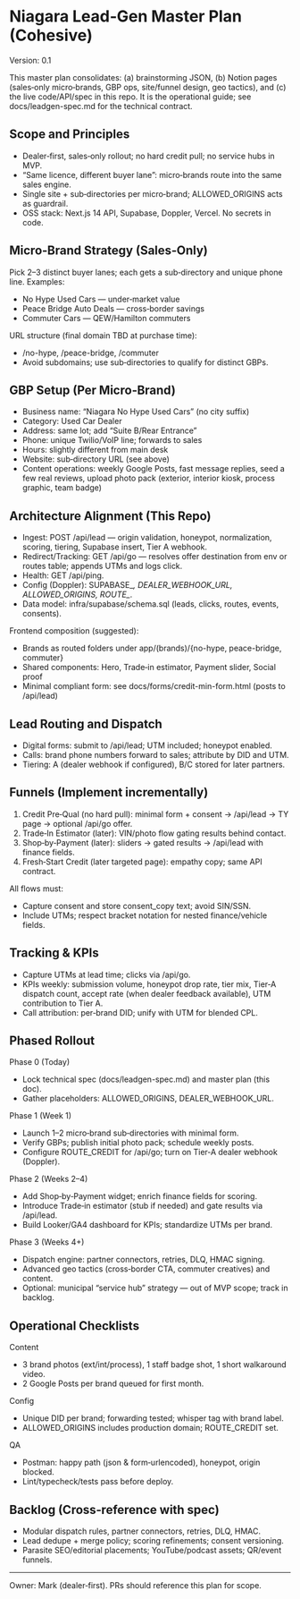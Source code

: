  # Niagara Lead‑Gen Master Plan (Cohesive)

 Version: 0.1

 This master plan consolidates: (a) brainstorming JSON, (b) Notion pages (sales‑only micro‑brands, GBP ops, site/funnel design, geo tactics), and (c) the live code/API/spec in this repo. It is the operational guide; see docs/leadgen-spec.md for the technical contract.

 ## Scope and Principles
 - Dealer‑first, sales‑only rollout; no hard credit pull; no service hubs in MVP.
 - “Same licence, different buyer lane”: micro‑brands route into the same sales engine.
 - Single site + sub‑directories per micro‑brand; ALLOWED_ORIGINS acts as guardrail.
 - OSS stack: Next.js 14 API, Supabase, Doppler, Vercel. No secrets in code.

 ## Micro‑Brand Strategy (Sales‑Only)
 Pick 2–3 distinct buyer lanes; each gets a sub‑directory and unique phone line.
 Examples:
 - No Hype Used Cars — under‑market value
 - Peace Bridge Auto Deals — cross‑border savings
 - Commuter Cars — QEW/Hamilton commuters

 URL structure (final domain TBD at purchase time):
 - /no-hype, /peace-bridge, /commuter
 - Avoid subdomains; use sub‑directories to qualify for distinct GBPs.

 ## GBP Setup (Per Micro‑Brand)
 - Business name: “Niagara No Hype Used Cars” (no city suffix)
 - Category: Used Car Dealer
 - Address: same lot; add “Suite B/Rear Entrance”
 - Phone: unique Twilio/VoIP line; forwards to sales
 - Hours: slightly different from main desk
 - Website: sub‑directory URL (see above)
 - Content operations: weekly Google Posts, fast message replies, seed a few real reviews, upload photo pack (exterior, interior kiosk, process graphic, team badge)

 ## Architecture Alignment (This Repo)
 - Ingest: POST /api/lead — origin validation, honeypot, normalization, scoring, tiering, Supabase insert, Tier A webhook.
 - Redirect/Tracking: GET /api/go — resolves offer destination from env or routes table; appends UTMs and logs click.
 - Health: GET /api/ping.
 - Config (Doppler): SUPABASE_*, DEALER_WEBHOOK_URL, ALLOWED_ORIGINS, ROUTE_*.
 - Data model: infra/supabase/schema.sql (leads, clicks, routes, events, consents).

 Frontend composition (suggested):
 - Brands as routed folders under app/(brands)/{no-hype, peace-bridge, commuter}
 - Shared components: Hero, Trade‑in estimator, Payment slider, Social proof
 - Minimal compliant form: see docs/forms/credit-min-form.html (posts to /api/lead)

 ## Lead Routing and Dispatch
 - Digital forms: submit to /api/lead; UTM included; honeypot enabled.
 - Calls: brand phone numbers forward to sales; attribute by DID and UTM.
 - Tiering: A (dealer webhook if configured), B/C stored for later partners.

 ## Funnels (Implement incrementally)
 1) Credit Pre‑Qual (no hard pull): minimal form + consent → /api/lead → TY page → optional /api/go offer.
 2) Trade‑In Estimator (later): VIN/photo flow gating results behind contact.
 3) Shop‑by‑Payment (later): sliders → gated results → /api/lead with finance fields.
 4) Fresh‑Start Credit (later targeted page): empathy copy; same API contract.

 All flows must:
 - Capture consent and store consent_copy text; avoid SIN/SSN.
 - Include UTMs; respect bracket notation for nested finance/vehicle fields.

 ## Tracking & KPIs
 - Capture UTMs at lead time; clicks via /api/go.
 - KPIs weekly: submission volume, honeypot drop rate, tier mix, Tier‑A dispatch count, accept rate (when dealer feedback available), UTM contribution to Tier A.
 - Call attribution: per‑brand DID; unify with UTM for blended CPL.

 ## Phased Rollout
 Phase 0 (Today)
 - Lock technical spec (docs/leadgen-spec.md) and master plan (this doc).
 - Gather placeholders: ALLOWED_ORIGINS, DEALER_WEBHOOK_URL.

 Phase 1 (Week 1)
 - Launch 1–2 micro‑brand sub‑directories with minimal form.
 - Verify GBPs; publish initial photo pack; schedule weekly posts.
 - Configure ROUTE_CREDIT for /api/go; turn on Tier‑A dealer webhook (Doppler).

 Phase 2 (Weeks 2–4)
 - Add Shop‑by‑Payment widget; enrich finance fields for scoring.
 - Introduce Trade‑in estimator (stub if needed) and gate results via /api/lead.
 - Build Looker/GA4 dashboard for KPIs; standardize UTMs per brand.

 Phase 3 (Weeks 4+)
 - Dispatch engine: partner connectors, retries, DLQ, HMAC signing.
 - Advanced geo tactics (cross‑border CTA, commuter creatives) and content.
 - Optional: municipal “service hub” strategy — out of MVP scope; track in backlog.

 ## Operational Checklists
 Content
 - 3 brand photos (ext/int/process), 1 staff badge shot, 1 short walkaround video.
 - 2 Google Posts per brand queued for first month.

 Config
 - Unique DID per brand; forwarding tested; whisper tag with brand label.
 - ALLOWED_ORIGINS includes production domain; ROUTE_CREDIT set.

 QA
 - Postman: happy path (json & form‑urlencoded), honeypot, origin blocked.
 - Lint/typecheck/tests pass before deploy.

 ## Backlog (Cross‑reference with spec)
 - Modular dispatch rules, partner connectors, retries, DLQ, HMAC.
 - Lead dedupe + merge policy; scoring refinements; consent versioning.
 - Parasite SEO/editorial placements; YouTube/podcast assets; QR/event funnels.

 ---
 Owner: Mark (dealer‑first). PRs should reference this plan for scope.
